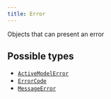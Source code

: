 ```yaml
---
title: Error
---
```


Objects that can present an error

## Possible types

- [`ActiveModelError`](../object/activemodelerror.md)
- [`ErrorCode`](../object/errorcode.md)
- [`MessageError`](../object/messageerror.md)

